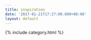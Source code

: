 ```yaml
---
title: inspiration
date: '2017-01-21T17:27:00.000+00:00'
layout: default
---
```


{% include category.html %}